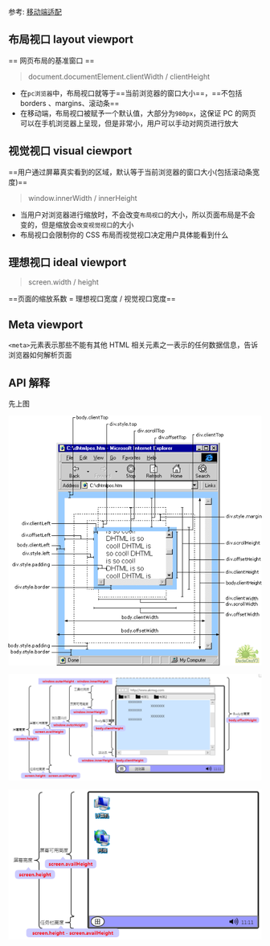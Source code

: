 参考: [移动端适配](https://juejin.cn/post/6844903845617729549)

## 布局视口 layout viewport

== 网页布局的基准窗口 ==

> document.documentElement.clientWidth / clientHeight

- 在`pc浏览器`中，布局视口就等于==当前浏览器的窗口大小==，==不包括 borders 、margins、滚动条==
- 在移动端，布局视口被赋予一个默认值，大部分为`980px`，这保证 PC 的网页可以在手机浏览器上呈现，但是非常小，用户可以手动对网页进行放大

## 视觉视口 visual ciewport

==用户通过屏幕真实看到的区域，默认等于当前浏览器的窗口大小(包括滚动条宽度)==

> window.innerWidth / innerHeight

- 当用户对浏览器进行缩放时，不会改变`布局视口`的大小，所以页面布局是不会变的，但是缩放会`改变视觉视口`的大小
- 布局视口会限制你的 CSS 布局而视觉视口决定用户具体能看到什么

## 理想视口 ideal viewport

> screen.width / height

==页面的缩放系数 = 理想视口宽度 / 视觉视口宽度==

## Meta viewport

`<meta>`元素表示那些不能有其他 HTML 相关元素之一表示的任何数据信息，告诉浏览器如何解析页面

## API 解释

先上图

![image](1.gif)

![image](1.png)

![image](2.png)

